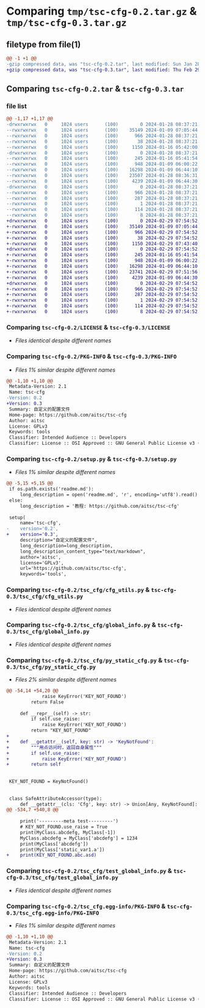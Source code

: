 # Comparing `tmp/tsc-cfg-0.2.tar.gz` & `tmp/tsc-cfg-0.3.tar.gz`

## filetype from file(1)

```diff
@@ -1 +1 @@
-gzip compressed data, was "tsc-cfg-0.2.tar", last modified: Sun Jan 28 08:37:21 2024, max compression
+gzip compressed data, was "tsc-cfg-0.3.tar", last modified: Thu Feb 29 07:54:53 2024, max compression
```

## Comparing `tsc-cfg-0.2.tar` & `tsc-cfg-0.3.tar`

### file list

```diff
@@ -1,17 +1,17 @@
-drwxrwxrwx   0     1024 users      (100)        0 2024-01-28 08:37:21.739388 tsc-cfg-0.2/
--rwxrwxrwx   0     1024 users      (100)    35149 2024-01-09 07:05:44.000000 tsc-cfg-0.2/LICENSE
--rwxrwxrwx   0     1024 users      (100)      966 2024-01-28 08:37:21.738388 tsc-cfg-0.2/PKG-INFO
--rwxrwxrwx   0     1024 users      (100)       38 2024-01-28 08:37:21.740388 tsc-cfg-0.2/setup.cfg
--rwxrwxrwx   0     1024 users      (100)     1150 2024-01-16 05:42:00.000000 tsc-cfg-0.2/setup.py
-drwxrwxrwx   0     1024 users      (100)        0 2024-01-28 08:37:21.725388 tsc-cfg-0.2/tsc_cfg/
--rwxrwxrwx   0     1024 users      (100)      245 2024-01-16 05:41:54.000000 tsc-cfg-0.2/tsc_cfg/__init__.py
--rwxrwxrwx   0     1024 users      (100)      948 2024-01-09 06:00:22.000000 tsc-cfg-0.2/tsc_cfg/cfg_utils.py
--rwxrwxrwx   0     1024 users      (100)    16298 2024-01-09 06:44:10.000000 tsc-cfg-0.2/tsc_cfg/global_info.py
--rwxrwxrwx   0     1024 users      (100)    23507 2024-01-28 08:36:31.000000 tsc-cfg-0.2/tsc_cfg/py_static_cfg.py
--rwxrwxrwx   0     1024 users      (100)     4239 2024-01-09 06:44:30.000000 tsc-cfg-0.2/tsc_cfg/test_global_info.py
-drwxrwxrwx   0     1024 users      (100)        0 2024-01-28 08:37:21.736388 tsc-cfg-0.2/tsc_cfg.egg-info/
--rwxrwxrwx   0     1024 users      (100)      966 2024-01-28 08:37:21.000000 tsc-cfg-0.2/tsc_cfg.egg-info/PKG-INFO
--rwxrwxrwx   0     1024 users      (100)      287 2024-01-28 08:37:21.000000 tsc-cfg-0.2/tsc_cfg.egg-info/SOURCES.txt
--rwxrwxrwx   0     1024 users      (100)        1 2024-01-28 08:37:21.000000 tsc-cfg-0.2/tsc_cfg.egg-info/dependency_links.txt
--rwxrwxrwx   0     1024 users      (100)      114 2024-01-28 08:37:21.000000 tsc-cfg-0.2/tsc_cfg.egg-info/requires.txt
--rwxrwxrwx   0     1024 users      (100)        8 2024-01-28 08:37:21.000000 tsc-cfg-0.2/tsc_cfg.egg-info/top_level.txt
+drwxrwxrwx   0     1024 users      (100)        0 2024-02-29 07:54:52.942942 tsc-cfg-0.3/
+-rwxrwxrwx   0     1024 users      (100)    35149 2024-01-09 07:05:44.000000 tsc-cfg-0.3/LICENSE
+-rwxrwxrwx   0     1024 users      (100)      966 2024-02-29 07:54:52.941943 tsc-cfg-0.3/PKG-INFO
+-rwxrwxrwx   0     1024 users      (100)       38 2024-02-29 07:54:52.943942 tsc-cfg-0.3/setup.cfg
+-rwxrwxrwx   0     1024 users      (100)     1150 2024-02-29 07:43:40.000000 tsc-cfg-0.3/setup.py
+drwxrwxrwx   0     1024 users      (100)        0 2024-02-29 07:54:52.923942 tsc-cfg-0.3/tsc_cfg/
+-rwxrwxrwx   0     1024 users      (100)      245 2024-01-16 05:41:54.000000 tsc-cfg-0.3/tsc_cfg/__init__.py
+-rwxrwxrwx   0     1024 users      (100)      948 2024-01-09 06:00:22.000000 tsc-cfg-0.3/tsc_cfg/cfg_utils.py
+-rwxrwxrwx   0     1024 users      (100)    16298 2024-01-09 06:44:10.000000 tsc-cfg-0.3/tsc_cfg/global_info.py
+-rwxrwxrwx   0     1024 users      (100)    23741 2024-02-29 07:51:56.000000 tsc-cfg-0.3/tsc_cfg/py_static_cfg.py
+-rwxrwxrwx   0     1024 users      (100)     4239 2024-01-09 06:44:30.000000 tsc-cfg-0.3/tsc_cfg/test_global_info.py
+drwxrwxrwx   0     1024 users      (100)        0 2024-02-29 07:54:52.938943 tsc-cfg-0.3/tsc_cfg.egg-info/
+-rwxrwxrwx   0     1024 users      (100)      966 2024-02-29 07:54:52.000000 tsc-cfg-0.3/tsc_cfg.egg-info/PKG-INFO
+-rwxrwxrwx   0     1024 users      (100)      287 2024-02-29 07:54:52.000000 tsc-cfg-0.3/tsc_cfg.egg-info/SOURCES.txt
+-rwxrwxrwx   0     1024 users      (100)        1 2024-02-29 07:54:52.000000 tsc-cfg-0.3/tsc_cfg.egg-info/dependency_links.txt
+-rwxrwxrwx   0     1024 users      (100)      114 2024-02-29 07:54:52.000000 tsc-cfg-0.3/tsc_cfg.egg-info/requires.txt
+-rwxrwxrwx   0     1024 users      (100)        8 2024-02-29 07:54:52.000000 tsc-cfg-0.3/tsc_cfg.egg-info/top_level.txt
```

### Comparing `tsc-cfg-0.2/LICENSE` & `tsc-cfg-0.3/LICENSE`

 * *Files identical despite different names*

### Comparing `tsc-cfg-0.2/PKG-INFO` & `tsc-cfg-0.3/PKG-INFO`

 * *Files 1% similar despite different names*

```diff
@@ -1,10 +1,10 @@
 Metadata-Version: 2.1
 Name: tsc-cfg
-Version: 0.2
+Version: 0.3
 Summary: 自定义的配置文件
 Home-page: https://github.com/aitsc/tsc-cfg
 Author: aitsc
 License: GPLv3
 Keywords: tools
 Classifier: Intended Audience :: Developers
 Classifier: License :: OSI Approved :: GNU General Public License v3 (GPLv3)
```

### Comparing `tsc-cfg-0.2/setup.py` & `tsc-cfg-0.3/setup.py`

 * *Files 1% similar despite different names*

```diff
@@ -5,15 +5,15 @@
 if os.path.exists('readme.md'):
     long_description = open('readme.md', 'r', encoding='utf8').read()
 else:
     long_description = '教程: https://github.com/aitsc/tsc-cfg'
 
 setup(
     name='tsc-cfg',
-    version='0.2',
+    version='0.3',
     description="自定义的配置文件",
     long_description=long_description,
     long_description_content_type="text/markdown",
     author='aitsc',
     license='GPLv3',
     url='https://github.com/aitsc/tsc-cfg',
     keywords='tools',
```

### Comparing `tsc-cfg-0.2/tsc_cfg/cfg_utils.py` & `tsc-cfg-0.3/tsc_cfg/cfg_utils.py`

 * *Files identical despite different names*

### Comparing `tsc-cfg-0.2/tsc_cfg/global_info.py` & `tsc-cfg-0.3/tsc_cfg/global_info.py`

 * *Files identical despite different names*

### Comparing `tsc-cfg-0.2/tsc_cfg/py_static_cfg.py` & `tsc-cfg-0.3/tsc_cfg/py_static_cfg.py`

 * *Files 2% similar despite different names*

```diff
@@ -54,14 +54,20 @@
             raise KeyError('KEY_NOT_FOUND')
         return False
 
     def __repr__(self) -> str:
         if self.use_raise:
             raise KeyError('KEY_NOT_FOUND')
         return "KEY_NOT_FOUND"
+    
+    def __getattr__(self, key: str) -> 'KeyNotFound':
+        """用点访问时，返回自身属性"""
+        if self.use_raise:
+            raise KeyError('KEY_NOT_FOUND')
+        return self
 
 
 KEY_NOT_FOUND = KeyNotFound()
 
 
 class SafeAttributeAccessor(type):
     def __getattr__(cls: 'Cfg', key: str) -> Union[Any, KeyNotFound]:
@@ -534,7 +540,8 @@
     
     print('---------meta test---------')
     # KEY_NOT_FOUND.use_raise = True
     print(MyClass.abcdefg, MyClass[-1])
     MyClass.abcdefg = MyClass['abcdefg'] = 1234
     print(MyClass['abcdefg'])
     print(MyClass['static_var1.a'])
+    print(KEY_NOT_FOUND.abc.asd)
```

### Comparing `tsc-cfg-0.2/tsc_cfg/test_global_info.py` & `tsc-cfg-0.3/tsc_cfg/test_global_info.py`

 * *Files identical despite different names*

### Comparing `tsc-cfg-0.2/tsc_cfg.egg-info/PKG-INFO` & `tsc-cfg-0.3/tsc_cfg.egg-info/PKG-INFO`

 * *Files 1% similar despite different names*

```diff
@@ -1,10 +1,10 @@
 Metadata-Version: 2.1
 Name: tsc-cfg
-Version: 0.2
+Version: 0.3
 Summary: 自定义的配置文件
 Home-page: https://github.com/aitsc/tsc-cfg
 Author: aitsc
 License: GPLv3
 Keywords: tools
 Classifier: Intended Audience :: Developers
 Classifier: License :: OSI Approved :: GNU General Public License v3 (GPLv3)
```

